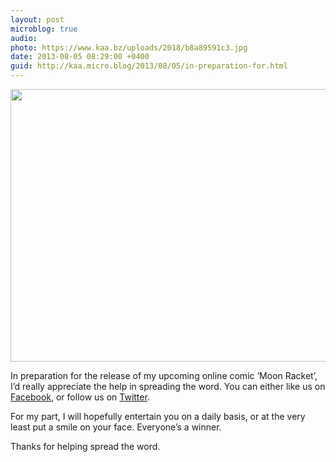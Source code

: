 ```yaml
---
layout: post
microblog: true
audio: 
photo: https://www.kaa.bz/uploads/2018/b8a89591c3.jpg
date: 2013-08-05 08:29:00 +0400
guid: http://kaa.micro.blog/2013/08/05/in-preparation-for.html
---
```

<img src="https://www.kaa.bz/uploads/2018/b8a89591c3.jpg" alt="" width="800" height="436" class="alignnone size-full wp-image-591" /><p>In preparation for the release of my upcoming online comic &lsquo;Moon Racket&rsquo;, I&rsquo;d really appreciate the help in spreading the word. You can either like us on <a href="http://facebook.com/moonracket">Facebook</a>, or follow us on <a href="http://twitter.com/moonracket">Twitter</a>.</p>

<p>For my part, I will hopefully entertain you on a daily basis, or at the very least put a smile on your face. Everyone&rsquo;s a winner.</p>

<p>Thanks for helping spread the word.</p>
